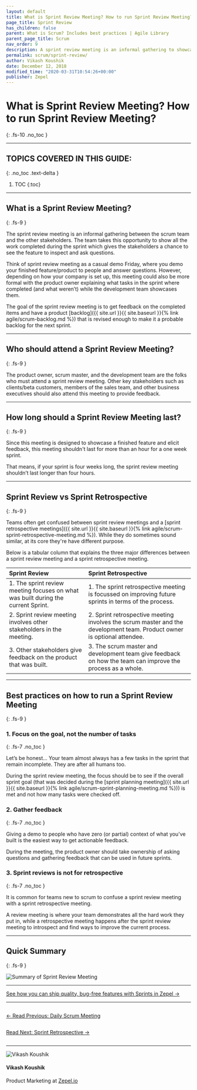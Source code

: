 ```yaml
---
layout: default
title: What is Sprint Review Meeting? How to run Sprint Review Meeting?
page_title: Sprint Review
has_children: false
parent: What is Scrum? Includes best practices | Agile Library
parent_page_title: Scrum
nav_order: 9
description: A sprint review meeting is an informal gathering to showcase what was achieved during the Sprint. Learn about sprint review meeting and the best practices to run it.
permalink: scrum/sprint-review/
author: Vikash Koushik
date: December 12, 2018
modified_time: "2020-03-31T10:54:26+00:00"
publisher: Zepel
---
```


# What is Sprint Review Meeting? How to run Sprint Review Meeting?
{: .fs-10 .no_toc }

---

## **TOPICS COVERED IN THIS GUIDE:**
{: .no_toc .text-delta }

1. TOC
{:toc}

---

## What is a Sprint Review Meeting?
{: .fs-9 }

The sprint review meeting is an informal gathering between the scrum team and the other stakeholders. The team takes this opportunity to show all the work completed during the sprint which gives the stakeholders a chance to see the feature to inspect and ask questions. 

Think of sprint review meeting as a casual demo Friday, where you demo your finished feature/product to people and answer questions. However, depending on how your company is set up, this meeting could also be more formal with the product owner explaining what tasks in the sprint where completed (and what weren’t) while the development team showcases them.

The goal of the sprint review meeting is to get feedback on the completed items and have a product [backlog]({{ site.url }}{{ site.baseurl }}{% link agile/scrum-backlog.md %}) that is revised enough to make it a probable backlog for the next sprint.

---

## Who should attend a Sprint Review Meeting?
{: .fs-9 }

The product owner, scrum master, and the development team are the folks who must attend a sprint review meeting. Other key stakeholders such as clients/beta customers, members of the sales team, and other business executives should also attend this meeting to provide feedback.

---

## How long should a Sprint Review Meeting last?
{: .fs-9 }

Since this meeting is designed to showcase a finished feature and elicit feedback, this meeting shouldn't last for more than an hour for a one week sprint.

That means, if your sprint is four weeks long, the sprint review meeting shouldn’t last longer than four hours.

---

## Sprint Review vs Sprint Retrospective
{: .fs-9 }

Teams often get confused between sprint review meetings and a [sprint retrospective meetings]({{ site.url }}{{ site.baseurl }}{% link agile/scrum-sprint-retrospective-meeting.md %}). While they do sometimes sound similar, at its core they're have different purpose.

Below is a tabular column that explains the three major differences between a sprint review meeting and a sprint retrospective meeting.

| Sprint Review        | Sprint Retrospective          |
|:-------------|:------------------|
| 1. The sprint review meeting focuses on what was built during the current Sprint. | 1. The sprint retrospective meeting is focussed on improving future sprints in terms of the process. |
| 2. Sprint review meeting involves other stakeholders in the meeting. | 2. Sprint retrospective meeting involves the scrum master and the development team. Product owner is optional attendee. |
| 3. Other stakeholders give feedback on the product that was built. | 3. The scrum master and development team give feedback on how the team can improve the process as a whole. |

---

## Best practices on how to run a Sprint Review Meeting
{: .fs-9 }

### 1. Focus on the goal, not the number of tasks
{: .fs-7 .no_toc }

Let’s be honest… Your team almost always has a few tasks in the sprint that remain incomplete. They are after all humans too. 

During the sprint review meeting, the focus should be to see if the overall sprint goal (that was decided during the [sprint planning meeting]({{ site.url }}{{ site.baseurl }}{% link agile/scrum-sprint-planning-meeting.md %})) is met and not how many tasks were checked off.

### 2. Gather feedback
{: .fs-7 .no_toc }

Giving a demo to people who have zero (or partial) context of what you’ve built is the easiest way to get actionable feedback. 

During the meeting, the product owner should take ownership of asking questions and gathering feedback that can be used in future sprints.

### 3. Sprint reviews is not for retrospective
{: .fs-7 .no_toc }

It is common for teams new to scrum to confuse a sprint review meeting with a sprint retrospective meeting. 

A review meeting is where your team demonstrates all the hard work they put in, while a retrospective meeting happens after the sprint review meeting to introspect and find ways to improve the current process. 

---

## Quick Summary
{: .fs-9 }


![Summary of Sprint Review Meeting](/agile/assets/uploads/sprint-review-meeting.png)


---

<div class="highlight-row">
<div class="highlight-column">
<div class="highlight-card">
    <div class="highlight-container">
        <a href="https://zepel.io/features/sprints/?utm_source=agilelibrary&utm_medium=bottom-cta&utm_campaign=sprint-review" target="_blank">
        <p class="highlight-card-title">See how you can ship quality, bug-free features with Sprints in Zepel  →</p>
        </a>    
    </div>
</div>
</div>
</div>

---

<div class="row">
<div class="column">
<div class="card">
  <div class="container">
    <a href="{{ site.url }}{{ site.baseurl }}{% link agile/scrum-daily-standup-meeting.md %}">
    <p class="card-title">←  Read Previous: Daily Scrum Meeting</p> 
    </a>
  </div>
</div>
</div>

<div class="column">
<div class="card">
  <div class="container">
    <a href="{{ site.url }}{{ site.baseurl }}{% link agile/scrum-sprint-retrospective-meeting.md %}">
    <p class="card-title">Read Next: Sprint Retrospective  →</p>
    </a>
  </div>
</div>
</div>
</div>

---

<div class="row">
  <div class="column">
    <div class="author-card">
      <img class="author-profile-image" src="/agile/assets/uploads/vikashkoushik.jpeg" alt="Vikash Koushik">
      <div class="author-card-content">
        <h4 class="author-card-name">Vikash Koushik</h4>
            <p>Product Marketing at <a href="https://zepel.io/">Zepel.io</a></p>
      </div>
    </div>
  </div>
</div>